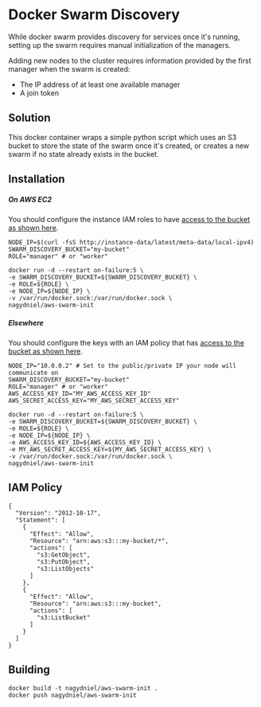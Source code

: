 # Docker Swarm Discovery

While docker swarm provides discovery for services once it's running, setting up the swarm requires manual initialization of the managers.

Adding new nodes to the cluster requires information provided by the first manager when the swarm is created:

 * The IP address of at least one available manager
 * A join token

## Solution

This docker container wraps a simple python script which uses an S3 bucket to store the state of the swarm once it's created, or creates a new swarm if no state already exists in the bucket.

## Installation

##### On AWS EC2

You should configure the instance IAM roles to have [access to the bucket as shown here](#iam-policy).

```
NODE_IP=$(curl -fsS http://instance-data/latest/meta-data/local-ipv4)
SWARM_DISCOVERY_BUCKET="my-bucket"
ROLE="manager" # or "worker"

docker run -d --restart on-failure:5 \
-e SWARM_DISCOVERY_BUCKET=${SWARM_DISCOVERY_BUCKET} \
-e ROLE=${ROLE} \
-e NODE_IP=${NODE_IP} \
-v /var/run/docker.sock:/var/run/docker.sock \
nagydniel/aws-swarm-init
```

##### Elsewhere

You should configure the keys with an IAM policy that has [access to the bucket as shown here](#iam-policy).

```
NODE_IP="10.0.0.2" # Set to the public/private IP your node will communicate on
SWARM_DISCOVERY_BUCKET="my-bucket"
ROLE="manager" # or "worker"
AWS_ACCESS_KEY_ID="MY_AWS_ACCESS_KEY_ID"
AWS_SECRET_ACCESS_KEY="MY_AWS_SECRET_ACCESS_KEY"

docker run -d --restart on-failure:5 \
-e SWARM_DISCOVERY_BUCKET=${SWARM_DISCOVERY_BUCKET} \
-e ROLE=${ROLE} \
-e NODE_IP=${NODE_IP} \
-e AWS_ACCESS_KEY_ID=${AWS_ACCESS_KEY_ID} \
-e MY_AWS_SECRET_ACCESS_KEY=${MY_AWS_SECRET_ACCESS_KEY} \
-v /var/run/docker.sock:/var/run/docker.sock \
nagydniel/aws-swarm-init
```

## IAM Policy
```
{
  "Version": "2012-10-17",
  "Statement": [
    {
      "Effect": "Allow",
      "Resource": "arn:aws:s3:::my-bucket/*",
      "actions": [
        "s3:GetObject",
        "s3:PutObject",
        "s3:ListObjects"
      ]
    },
    {
      "Effect": "Allow",
      "Resource": "arn:aws:s3:::my-bucket",
      "actions": [
        "s3:ListBucket"
      ]
    }
  ]
}
```

## Building

```
docker build -t nagydniel/aws-swarm-init .
docker push nagydniel/aws-swarm-init
```
